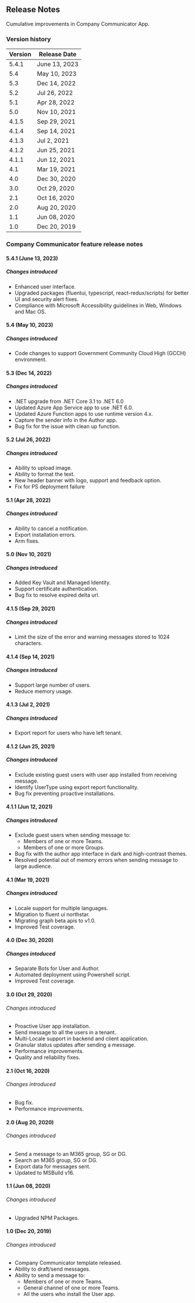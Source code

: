 ## Release Notes

Cumulative improvements in Company Communicator App.

### Version history

|Version |Release Date |
|---|---|
| 5.4.1 | June 13, 2023
| 5.4 | May 10, 2023
| 5.3 | Dec 14, 2022
| 5.2 | Jul 26, 2022
| 5.1 | Apr 28, 2022
| 5.0 | Nov 10, 2021
| 4.1.5 | Sep 29, 2021
| 4.1.4 | Sep 14, 2021
| 4.1.3 | Jul 2, 2021
| 4.1.2 | Jun 25, 2021
| 4.1.1 | Jun 12, 2021
| 4.1 | Mar 19, 2021
| 4.0 | Dec 30, 2020
| 3.0 | Oct 29, 2020
| 2.1 | Oct 16, 2020
| 2.0 | Aug 20, 2020
| 1.1 | Jun 08, 2020
| 1.0 | Dec 20, 2019

### Company Communicator feature release notes
#### 5.4.1 (June 13, 2023)
##### Changes introduced
- Enhanced user interface.
- Upgraded packages (fluentui, typescript, react-redux/scripts) for better UI and security alert fixes.
- Compliance with Microsoft Accessibility guidelines in Web, Windows and Mac OS.

#### 5.4 (May 10, 2023)
##### Changes introduced
- Code changes to support Government Community Cloud High (GCCH) environment.

#### 5.3 (Dec 14, 2022)
##### Changes introduced
- .NET upgrade from .NET Core 3.1 to .NET 6.0
- Updated Azure App Service app to use .NET 6.0.
- Updated Azure Function apps to use runtime version 4.x.
- Capture the sender info in the Author app.
- Bug fix for the issue with clean up function. 

#### 5.2 (Jul 26, 2022)
##### Changes introduced
- Ability to upload image.
- Ability to format the text.
- New header banner with logo, support and feedback option.
- Fix for PS deployment failure

#### 5.1 (Apr 28, 2022)
##### Changes introduced
- Ability to cancel a notification.
- Export installation errors.
- Arm fixes.

#### 5.0 (Nov 10, 2021)
##### Changes introduced
- Added Key Vault and Managed Identity.
- Support certificate authentication.
- Bug fix to resolve expired delta url. 

#### 4.1.5 (Sep 29, 2021)
##### Changes introduced
- Limit the size of the error and warning messages stored to 1024 characters.

#### 4.1.4 (Sep 14, 2021)
##### Changes introduced
- Support large number of users.
- Reduce memory usage.

#### 4.1.3 (Jul 2, 2021)
##### Changes introduced
- Export report for users who have left tenant.

#### 4.1.2 (Jun 25, 2021)
##### Changes introduced
- Exclude existing guest users with user app installed from receiving message.
- Identify UserType using export report functionality.
- Bug fix preventing proactive installations.

#### 4.1.1 (Jun 12, 2021)
##### Changes introduced
- Exclude guest users when sending message to:
  - Members of one or more Teams.
  - Members of one or more Groups.
- Bug fix with the author app interface in dark and high-contrast themes.
- Resolved potential out of memory errors when sending message to large audience.

#### 4.1 (Mar 19, 2021)
##### Changes introduced
- Locale support for multiple languages.
- Migration to fluent ui northstar.
- Migrating graph beta apis to v1.0.
- Improved Test coverage.

#### 4.0 (Dec 30, 2020)
##### Changes intoduced
- Separate Bots for User and Author.
- Automated deployment using Powershell script.
- Improved Test coverage.

#### 3.0 (Oct 29, 2020)
###### Changes introduced
- Proactive User app installation.
- Send message to all the users in a tenant.
- Multi-Locale support in backend and client application.
- Granular status updates after sending a message.
- Performance improvements.
- Quality and reliability fixes.

#### 2.1 (Oct 16, 2020)
###### Changes introduced
- Bug fix.
- Performance improvements.

#### 2.0 (Aug 20, 2020)
###### Changes introduced
- Send a message to an M365 group, SG or DG.
- Search an M365 group, SG or DG.
- Export data for messages sent.
- Updated to MSBuild v16.

#### 1.1 (Jun 08, 2020)
###### Changes introduced
- Upgraded NPM Packages.

#### 1.0 (Dec 20, 2019)
###### Changes introduced
- Company Communicator template released.
- Ability to draft/send messages.
- Ability to send a message to:
  - Members of one or more Teams.
  - General channel of one or more Teams.
  - All the users who install the User app.